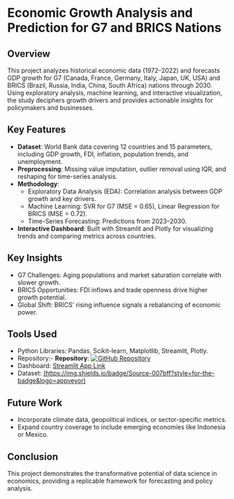 # Economic Growth Analysis and Prediction for G7 and BRICS Nations

## Overview
This project analyzes historical economic data (1972–2022) and forecasts GDP growth for G7 (Canada, France, Germany, Italy, Japan, UK, USA) and BRICS (Brazil, Russia, India, China, South Africa) nations through 2030. Using exploratory analysis, machine learning, and interactive visualization, the study deciphers growth drivers and provides actionable insights for policymakers and businesses.

## Key Features
- **Dataset**: World Bank data covering 12 countries and 15 parameters, including GDP growth, FDI, inflation, population trends, and unemployment.
- **Preprocessing**: Missing value imputation, outlier removal using IQR, and reshaping for time-series analysis.
- **Methodology**:
  - Exploratory Data Analysis (EDA): Correlation analysis between GDP growth and key drivers.
  - Machine Learning: SVR for G7 (MSE = 0.65), Linear Regression for BRICS (MSE = 0.72).
  - Time-Series Forecasting: Predictions from 2023–2030.
- **Interactive Dashboard**: Built with Streamlit and Plotly for visualizing trends and comparing metrics across countries.

## Key Insights
- G7 Challenges: Aging populations and market saturation correlate with slower growth.
- BRICS Opportunities: FDI inflows and trade openness drive higher growth potential.
- Global Shift: BRICS' rising influence signals a rebalancing of economic power.

## Tools Used
- Python Libraries: Pandas, Scikit-learn, Matplotlib, Streamlit, Plotly.
- Repository:- **Repository**: 
  <a href="https://github.com/yourusername/your-repo" target="_blank">
    <img src="https://img.shields.io/badge/Repository-GitHub-black?style=for-the-badge&logo=github" alt="GitHub Repository">
  </a>
- Dashboard: [Streamlit App Link](#)
- Dataset: [(https://img.shields.io/badge/Source-007bff?style=for-the-badge&logo=appveyor)](https://drive.google.com/file/d/1w4-KpYewybTSRncCyEKByz9L_ebEzitc/view?usp=sharing)

## Future Work
- Incorporate climate data, geopolitical indices, or sector-specific metrics.
- Expand country coverage to include emerging economies like Indonesia or Mexico.

## Conclusion
This project demonstrates the transformative potential of data science in economics, providing a replicable framework for forecasting and policy analysis.


